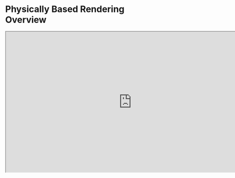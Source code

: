 # Physically Based Rendering Overview

<p><iframe src="https://www.youtube.com/embed/XP9XzrCec_Q?rel=0" width="800" height="450" allowfullscreen="allowfullscreen" allow="accelerometer; autoplay; clipboard-write; encrypted-media; gyroscope; picture-in-picture"></iframe></p>